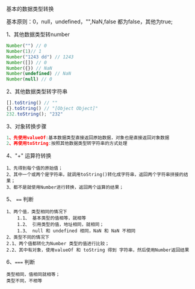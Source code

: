 基本的数据类型转换 

基本原则：0，null，undefined，"",NaN,false 都为false，其他为true;

1、其他数据类型转number 
```javascript
Number("") // 0
Number(1)// 1
Number("1243 dd") // 1243
Number([]) // 0
Number({}) // NaN
Number(undefined) // NaN
Number(null) // 0
```

2、其他数据类型转字符串
```javascript
[].toString() // ""
{}.toString() // "[Object Object]"
232.toString(); "232"
```

3、对象转换步骤
```javascript
1、先使用valueOf:基本数据类型直接返回原始数据，对象也是直接返回对象数据
2、再使用toString:按照其他数据类型转字符串的方式处理
```

4、"+" 运算符转换
```
1、先得到每个值的原始值；
2、其中一个或两个是字符串，就调用toString()转化成字符串，返回两个字符串拼接的结果；
3、都不是就使用Number进行转换，返回两个运算的结果；

```

5、 `==` 判断
```
1、两个值，类型相同的情况下
    1.1、 基本类型的值相等，就相等
    1.2、 引用类型的值，地址相同，就相同；
    1.3、 null 和 undefined 相同，NaN 和 NaN 不相同
2、类型不同的情况下
2.1、两个值都转化为Number 类型的值进行比较；
2.2、其中有对象，使用valueOf 和 toString 得到 字符串，然后使用Number返回结果
```

6、`===` 判断
```
类型相同，值相同就相等；
类型不同，不相等
```